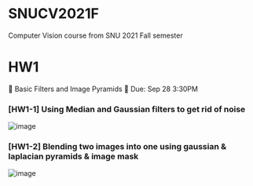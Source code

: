 # SNUCV2021F
Computer Vision course from SNU 2021 Fall semester

# HW1
🔺 Basic Filters and Image Pyramids
📅 Due: Sep 28 3:30PM

### [HW1-1] Using Median and Gaussian filters to get rid of noise
![image](https://user-images.githubusercontent.com/54504359/134848488-d4ab1966-77c4-47f0-8f3f-d9f38fd05258.png)

### [HW1-2] Blending two images into one using gaussian & laplacian pyramids & image mask
![image](https://user-images.githubusercontent.com/54504359/134848538-aead9124-a9b3-4e63-9a10-57a7a437be8e.png)


